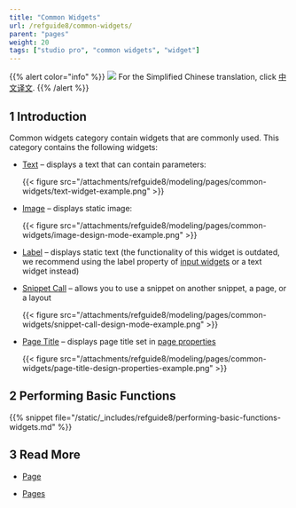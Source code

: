```yaml
---
title: "Common Widgets"
url: /refguide8/common-widgets/
parent: "pages"
weight: 20
tags: ["studio pro", "common widgets", "widget"]
---
```


{{% alert color="info" %}}
<img src="attachments/chinese-translation/china.png" style="display: inline-block; margin: 0" /> For the Simplified Chinese translation, click [中文译文](https://cdn.mendix.tencent-cloud.com/documentation/refguide8/common-widgets.pdf).
{{% /alert %}}

## 1 Introduction

Common widgets category contain widgets that are commonly used. This category contains the following widgets:


*  [Text](/refguide8/text/) – displays a text that can contain parameters:

    {{< figure src="/attachments/refguide8/modeling/pages/common-widgets/text-widget-example.png" >}}

*  [Image](/refguide8/image/) – displays static image:

    {{< figure src="/attachments/refguide8/modeling/pages/common-widgets/image-design-mode-example.png" >}}

* [Label](/refguide8/label/) – displays static text (the functionality of this widget is outdated, we recommend using the label property of [input widgets](/refguide8/input-widgets/) or a text widget instead) 

*  [Snippet Call](/refguide8/snippet-call/) – allows you to use a snippet on another snippet, a page, or a layout

    {{< figure src="/attachments/refguide8/modeling/pages/common-widgets/snippet-call-design-mode-example.png" >}}

*  [Page Title](/refguide8/page-title/) – displays page title set in [page properties](/refguide8/page-properties/#title)

    {{< figure src="/attachments/refguide8/modeling/pages/common-widgets/page-title-design-properties-example.png" >}}

## 2 Performing Basic Functions

{{% snippet file="/static/_includes/refguide8/performing-basic-functions-widgets.md" %}}

## 3 Read More

* [Page](/refguide8/page/)

* [Pages](/refguide8/pages/)

  
